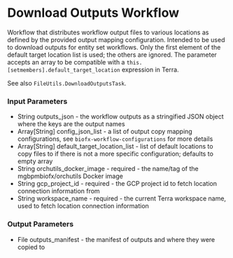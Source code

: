 # Download Outputs Workflow
Workflow that distributes workflow output files to various locations as defined by the provided output mapping
configuration.  Intended to be used to download outputs for entity set workflows.  Only the first element of the
default target location list is used; the others are ignored.  The parameter accepts an array to be compatible
with a `this.[setmembers].default_target_location` expression in Terra.

See also `FileUtils.DownloadOutputsTask`.

### Input Parameters
* String outputs_json - the workflow outputs as a stringified JSON object where the keys are the output names
* Array[String] config_json_list - a list of output copy mapping configurations, see `biofx-workflow-configurations` for more details
* Array[String] default_target_location_list - list of default locations to copy files to if there is not a more specific configuration; defaults to empty array
* String orchutils_docker_image - required - the name/tag of the mgbpmbiofx/orchutils Docker image
* String gcp_project_id - required - the GCP project id to fetch location connection information from
* String workspace_name - required - the current Terra workspace name, used to fetch location connection information

### Output Parameters
* File outputs_manifest - the manifest of outputs and where they were copied to

